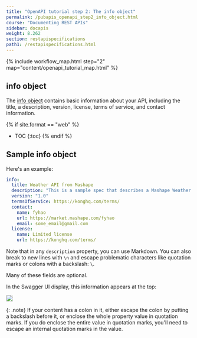 ```yaml
---
title: "OpenAPI tutorial step 2: The info object"
permalink: /pubapis_openapi_step2_info_object.html
course: "Documenting REST APIs"
sidebar: docapis
weight: 8.262
section: restapispecifications
path1: /restapispecifications.html
---
```


{% include workflow_map.html step="2" map="content/openapi_tutorial_map.html"  %}

## info object

The [info object](https://github.com/OAI/OpenAPI-Specification/blob/master/versions/3.0.0.md#infoObject) contains basic information about your API, including the title, a description, version, license, terms of service, and contact information.

{% if site.format == "web" %}
* TOC
{:toc}
{% endif %}

## Sample info object

Here's an example:

```yaml
info:
  title: Weather API from Mashape
  description: "This is a sample spec that describes a Mashape Weather API as an example to demonstrate features in the Swagger-2.0 specification. This output is part of the <a href=\"http://idratherbewriting.com/learnapidoc\">Documenting REST API course</a> on my site. The Weather API displays forecast data by latitude and longitude. It's a simple weather API, but the data comes from Yahoo Weather Service. The weatherdata endpoint delivers the most robust package of information of the endpoints here.\n\nTo explore the API, you'll need an API key. You can sign up for an API through Mashape, or you can just use this one\\: `EF3g83pKnzmshgoksF83V6JB6QyTp1cGrrdjsnczTkkYgYrp8p`. For the latitude and longitude parameters, you can get this information from the URL of a location on Google Maps. For example, for Santa Clara, California, use the following\\:\n* **lat**: `37.3708698`\n* **lng**: `-122.037593` \n"
  version: "1.0"
  termsOfService: https://konghq.com/terms/
  contact:
    name: fyhao
    url: https://market.mashape.com/fyhao
    email: some_email@gmail.com
  license:
    name: Limited license
    url: https://konghq.com/terms/
```

Note that in any `description` property, you can use Markdown. You can also break to new lines with `\n` and escape problematic characters like quotation marks or colons with a backslash: `\`.

Many of these fields are optional.

In the Swagger UI display, this information appears at the top:

<img src="/learnapidoc/images/openapitutorial_info_object.png" style="border:1px solid #dedede;"/>

{: .note}
If your content has a colon in it, either escape the colon by putting a backslash before it, or enclose the whole property value in quotation marks. If you do enclose the entire value in quotation marks, you'll need to escape an internal quotation marks in the value.
